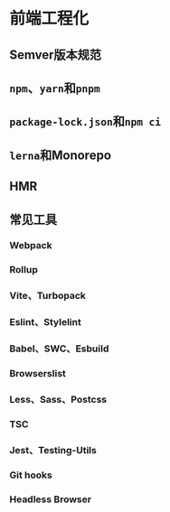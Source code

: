 # 前端工程化

## Semver版本规范

## `npm`、`yarn`和`pnpm`

## `package-lock.json`和`npm ci`

## `lerna`和Monorepo

## HMR

## 常见工具

### Webpack

### Rollup

### Vite、Turbopack

### Eslint、Stylelint

### Babel、SWC、Esbuild

### Browserslist

### Less、Sass、Postcss

### TSC

### Jest、Testing-Utils

### Git hooks

### Headless Browser
